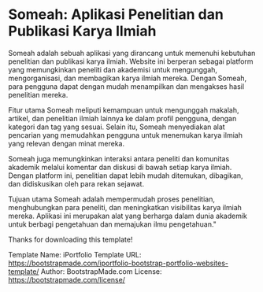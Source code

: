 # Someah: Aplikasi Penelitian dan Publikasi Karya Ilmiah

Someah adalah sebuah aplikasi yang dirancang untuk memenuhi kebutuhan penelitian dan publikasi karya ilmiah. Website ini berperan sebagai platform yang memungkinkan peneliti dan akademisi untuk mengunggah, mengorganisasi, dan membagikan karya ilmiah mereka. Dengan Someah, para pengguna dapat dengan mudah menampilkan dan mengakses hasil penelitian mereka.

Fitur utama Someah meliputi kemampuan untuk mengunggah makalah, artikel, dan penelitian ilmiah lainnya ke dalam profil pengguna, dengan kategori dan tag yang sesuai. Selain itu, Someah menyediakan alat pencarian yang memudahkan pengguna untuk menemukan karya ilmiah yang relevan dengan minat mereka.

Someah juga memungkinkan interaksi antara peneliti dan komunitas akademik melalui komentar dan diskusi di bawah setiap karya ilmiah. Dengan platform ini, penelitian dapat lebih mudah ditemukan, dibagikan, dan didiskusikan oleh para rekan sejawat.

Tujuan utama Someah adalah mempermudah proses penelitian, menghubungkan para peneliti, dan meningkatkan visibilitas karya ilmiah mereka. Aplikasi ini merupakan alat yang berharga dalam dunia akademik untuk berbagi pengetahuan dan memajukan ilmu pengetahuan."






Thanks for downloading this template!

Template Name: iPortfolio
Template URL: https://bootstrapmade.com/iportfolio-bootstrap-portfolio-websites-template/
Author: BootstrapMade.com
License: https://bootstrapmade.com/license/

